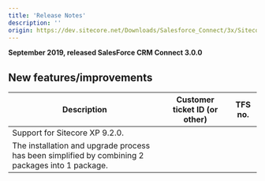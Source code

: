 ```yaml
---
title: 'Release Notes'
description: ''
origin: https://dev.sitecore.net/Downloads/Salesforce_Connect/3x/Sitecore_Connect_for_Salesforce_CRM_300/Release_Notes
---
```


**September 2019, released SalesForce CRM Connect 3.0.0**

## New features/improvements

| Description                                                                                      | Customer ticket ID (or other) | TFS no. |
| ------------------------------------------------------------------------------------------------ | ----------------------------- | ------- |
| Support for Sitecore XP 9.2.0.                                                                   |                               |         |
| The installation and upgrade process has been simplified by combining 2 packages into 1 package. |                               |         |
